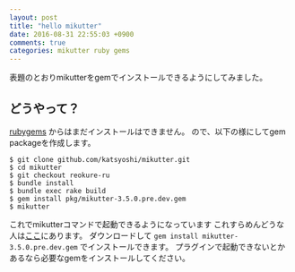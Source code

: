 ```yaml
---
layout: post
title: "hello mikutter"
date: 2016-08-31 22:55:03 +0900
comments: true
categories: mikutter ruby gems
---
```


表題のとおりmikutterをgemでインストールできるようにしてみました。

## どうやって？
[rubygems](https://rubygems.org) からはまだインストールはできません。
ので、以下の様にしてgem packageを作成します。

```console
$ git clone github.com/katsyoshi/mikutter.git
$ cd mikutter
$ git checkout reokure-ru
$ bundle install
$ bundle exec rake build
$ gem install pkg/mikutter-3.5.0.pre.dev.gem
$ mikutter
```

これでmikutterコマンドで起動できるようになっています
これすらめんどうな人は[ここ](https://katsyoshi.org/mikutter-3.5.0.pre.dev.gem)にあります。
ダウンロードして `gem install mikutter-3.5.0.pre.dev.gem` でインストールできます。
プラグインで起動できないとかあるなら必要なgemをインストールしてください。
